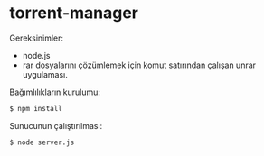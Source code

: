 torrent-manager
===============

Gereksinimler:
* node.js
* rar dosyalarını çözümlemek için komut satırından çalışan unrar uygulaması.

Bağımlılıkların kurulumu:
```bash
$ npm install
```

Sunucunun çalıştırılması:
```bash
$ node server.js
```
